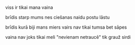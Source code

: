 viss ir tikai mana vaina

brīdis starp mums
nes ciešanas
naidu
postu
lāstu

brīdis kurā biji
mans miers
vairs nav tikai tumsa
bet sāpes

vaina nav joks
tikai meli
"nevienam netraucē"
tik grauž sirdi



